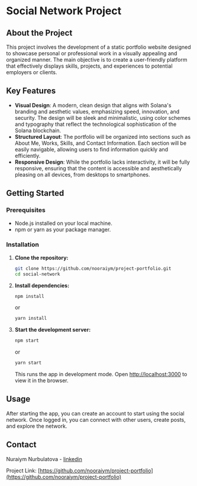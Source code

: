 # Social Network Project

## About the Project

This project involves the development of a static portfolio website designed to showcase personal or professional work in a visually appealing and organized manner. The main objective is to create a user-friendly platform that effectively displays skills, projects, and experiences to potential employers or clients.

## Key Features

- **Visual Design**: A modern, clean design that aligns with Solana's branding and aesthetic values, emphasizing speed, innovation, and security. The design will be sleek and minimalistic, using color schemes and typography that reflect the technological sophistication of the Solana blockchain.
- **Structured Layout**: The portfolio will be organized into sections such as About Me, Works, Skills, and Contact Information. Each section will be easily navigable, allowing users to find information quickly and efficiently.
- **Responsive Design**: While the portfolio lacks interactivity, it will be fully responsive, ensuring that the content is accessible and aesthetically pleasing on all devices, from desktops to smartphones.

## Getting Started

### Prerequisites

- Node.js installed on your local machine.
- npm or yarn as your package manager.

### Installation

1. **Clone the repository:**

   ```bash
   git clone https://github.com/nooraiym/project-portfolio.git
   cd social-network
   ```

2. **Install dependencies:**

   ```bash
   npm install
   ```

   or

   ```bash
   yarn install
   ```

3. **Start the development server:**

   ```bash
   npm start
   ```

   or

   ```bash
   yarn start
   ```

   This runs the app in development mode. Open [http://localhost:3000](http://localhost:3000) to view it in the browser.

## Usage

After starting the app, you can create an account to start using the social network. Once logged in, you can connect with other users, create posts, and explore the network.

## Contact

Nuraiym Nurbulatova - [linkedin](https://www.linkedin.com/in/nurayim-nurbulatova/)

Project Link: [https://github.com/nooraiym/project-portfolio](https://github.com/nooraiym/project-portfolio)